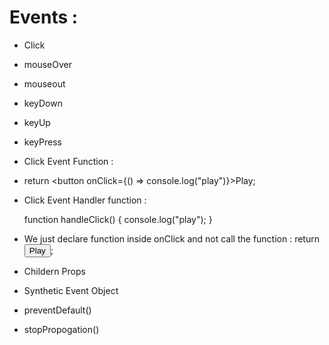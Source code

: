 # Events :

- Click
- mouseOver
- mouseout
- keyDown
- keyUp
- keyPress

- Click Event Function :
- return <button onClick={() => console.log("play")}>Play</button>;

- Click Event Handler function :

  function handleClick() {
  console.log("play");
  }

- We just declare function inside onClick and not call the function :
  return <button onClick={handleClick}>Play</button>;

- Childern Props

- Synthetic Event Object
- preventDefault()
- stopPropogation()
